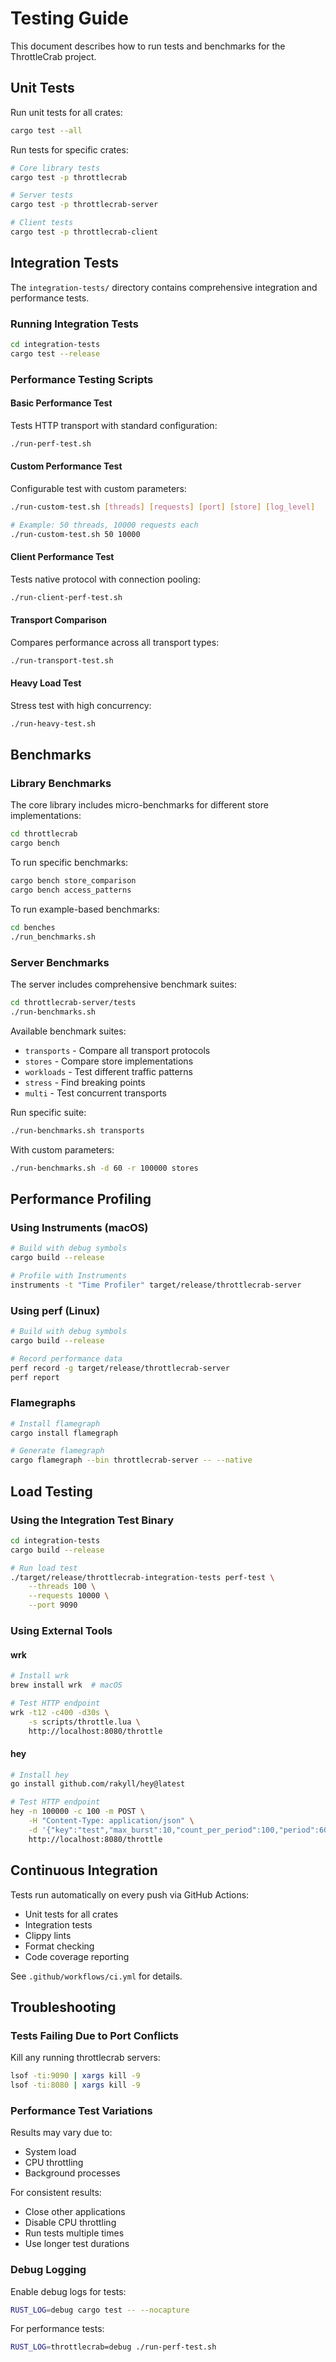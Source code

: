 # Testing Guide

This document describes how to run tests and benchmarks for the ThrottleCrab project.

## Unit Tests

Run unit tests for all crates:

```bash
cargo test --all
```

Run tests for specific crates:

```bash
# Core library tests
cargo test -p throttlecrab

# Server tests
cargo test -p throttlecrab-server

# Client tests
cargo test -p throttlecrab-client
```

## Integration Tests

The `integration-tests/` directory contains comprehensive integration and performance tests.

### Running Integration Tests

```bash
cd integration-tests
cargo test --release
```

### Performance Testing Scripts

#### Basic Performance Test
Tests HTTP transport with standard configuration:
```bash
./run-perf-test.sh
```

#### Custom Performance Test
Configurable test with custom parameters:
```bash
./run-custom-test.sh [threads] [requests] [port] [store] [log_level]

# Example: 50 threads, 10000 requests each
./run-custom-test.sh 50 10000
```

#### Client Performance Test
Tests native protocol with connection pooling:
```bash
./run-client-perf-test.sh
```

#### Transport Comparison
Compares performance across all transport types:
```bash
./run-transport-test.sh
```

#### Heavy Load Test
Stress test with high concurrency:
```bash
./run-heavy-test.sh
```

## Benchmarks

### Library Benchmarks

The core library includes micro-benchmarks for different store implementations:

```bash
cd throttlecrab
cargo bench
```

To run specific benchmarks:
```bash
cargo bench store_comparison
cargo bench access_patterns
```

To run example-based benchmarks:
```bash
cd benches
./run_benchmarks.sh
```

### Server Benchmarks

The server includes comprehensive benchmark suites:

```bash
cd throttlecrab-server/tests
./run-benchmarks.sh
```

Available benchmark suites:
- `transports` - Compare all transport protocols
- `stores` - Compare store implementations
- `workloads` - Test different traffic patterns
- `stress` - Find breaking points
- `multi` - Test concurrent transports

Run specific suite:
```bash
./run-benchmarks.sh transports
```

With custom parameters:
```bash
./run-benchmarks.sh -d 60 -r 100000 stores
```

## Performance Profiling

### Using Instruments (macOS)

```bash
# Build with debug symbols
cargo build --release

# Profile with Instruments
instruments -t "Time Profiler" target/release/throttlecrab-server
```

### Using perf (Linux)

```bash
# Build with debug symbols
cargo build --release

# Record performance data
perf record -g target/release/throttlecrab-server
perf report
```

### Flamegraphs

```bash
# Install flamegraph
cargo install flamegraph

# Generate flamegraph
cargo flamegraph --bin throttlecrab-server -- --native
```

## Load Testing

### Using the Integration Test Binary

```bash
cd integration-tests
cargo build --release

# Run load test
./target/release/throttlecrab-integration-tests perf-test \
    --threads 100 \
    --requests 10000 \
    --port 9090
```

### Using External Tools

#### wrk
```bash
# Install wrk
brew install wrk  # macOS

# Test HTTP endpoint
wrk -t12 -c400 -d30s \
    -s scripts/throttle.lua \
    http://localhost:8080/throttle
```

#### hey
```bash
# Install hey
go install github.com/rakyll/hey@latest

# Test HTTP endpoint
hey -n 100000 -c 100 -m POST \
    -H "Content-Type: application/json" \
    -d '{"key":"test","max_burst":10,"count_per_period":100,"period":60}' \
    http://localhost:8080/throttle
```

## Continuous Integration

Tests run automatically on every push via GitHub Actions:

- Unit tests for all crates
- Integration tests
- Clippy lints
- Format checking
- Code coverage reporting

See `.github/workflows/ci.yml` for details.

## Troubleshooting

### Tests Failing Due to Port Conflicts

Kill any running throttlecrab servers:
```bash
lsof -ti:9090 | xargs kill -9
lsof -ti:8080 | xargs kill -9
```

### Performance Test Variations

Results may vary due to:
- System load
- CPU throttling
- Background processes

For consistent results:
- Close other applications
- Disable CPU throttling
- Run tests multiple times
- Use longer test durations

### Debug Logging

Enable debug logs for tests:
```bash
RUST_LOG=debug cargo test -- --nocapture
```

For performance tests:
```bash
RUST_LOG=throttlecrab=debug ./run-perf-test.sh
```